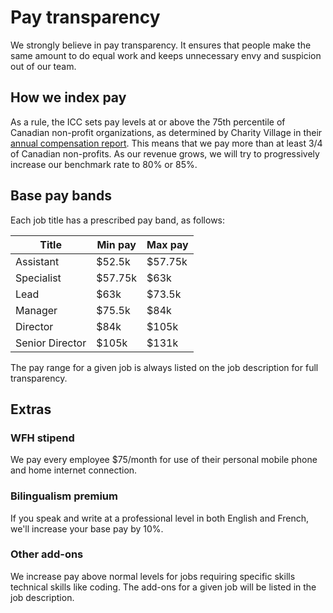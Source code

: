 # Pay transparency

We strongly believe in pay transparency. It ensures that people make the same amount to do equal work and keeps unnecessary envy and suspicion out of our team.

## How we index pay

As a rule, the ICC sets pay levels at or above the 75th percentile of Canadian non-profit organizations, as determined by Charity Village in their [annual compensation report](https://charityvillage.com/new-2022-canadian-nonprofit-sector-salary-benefits-report-reveals-pandemic-compensation-trends/). This means that we pay more than at least 3/4 of Canadian non-profits. As our revenue grows, we will try to progressively increase our benchmark rate to 80% or 85%.

## Base pay bands
Each job title has a prescribed pay band, as follows:

Title | Min pay | Max pay
---|---|---
Assistant | $52.5k | $57.75k
Specialist | $57.75k | $63k
Lead | $63k | $73.5k
Manager | $75.5k | $84k
Director | $84k | $105k
Senior Director | $105k | $131k

The pay range for a given job is always listed on the job description for full transparency.

## Extras

### WFH stipend
We pay every employee $75/month for use of their personal mobile phone and home internet connection.

### Bilingualism premium
If you speak and write at a professional level in both English and French, we'll increase your base pay by 10%.

### Other add-ons
We increase pay above normal levels for jobs requiring specific skills technical skills like coding. The add-ons for a given job will be listed in the job description.

<!-- ### Performance bonuses
For some positions at the ICC, a performance bonus will form part of your overall compensation. This will be listed in the job description. Here's how it works (if you're eligible):

1. Your contract will specify a maximum annual bonus amount, usually expressed as a percentage of your base pay. For example, if your base pay is $80k with a 10% maximum bonus, you can make up to $8k extra after 12 months.
2. Bonus payments are determined objectively, using numbers only. __*Subjectivity plays no part in the process*__. Within six weeks of starting, you and your manager will agree in writing to a *quantitative* framework to govern your bonus. Here is a made-up example using the $8k max bonus we just talked about.

Item | Portion | Max amount
---|:---:|:---:
Big new program launched on time | 25% | $2k
10k participants in program  | 50% | $4k
Avg. 4-star reviews from participants | 25% | $2k
|__100%__|__$8k__


3. 12 months after your start, we review the numbers and pay the amount you earned. Unless the bonus item is binary (i.e. all or nothing), you will be paid proportional to your achievement. A more concrete example makes this easier to understand:

Item | Max amount | Achievement | Payment
---|:---:|:---:|---:
Big program launched on time | $2k | Yes! (100%) | $2k
10k participants in program  | $4k | 5k (50%) | $2k
Avg. 4-star reviews from participants | $2k | 3-stars (75%) | $1.5k
| | |__$5.5k__

Bonus payments are subject to the same withholdings as normal salary.) -->

<cta-arrow target="benefits-and-perks" text="Benefits and perks"></cta-arrow>

